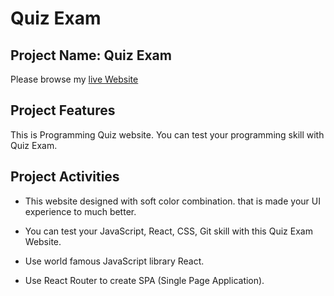 # Quiz Exam

## Project Name: Quiz Exam

Please browse my [live Website](https://calm-belekoy-04ba81.netlify.app/)

## Project Features
This is Programming Quiz website. You can test your programming skill with Quiz Exam. 


## Project Activities
* This website designed with soft color combination. that is made your UI experience to much better.

* You can test your JavaScript, React, CSS, Git skill with this Quiz Exam Website.

* Use world famous JavaScript library React.

* Use React Router to create SPA (Single Page Application).

